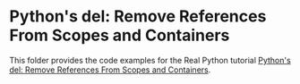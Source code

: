 # Python's del: Remove References From Scopes and Containers

This folder provides the code examples for the Real Python tutorial [Python's del: Remove References From Scopes and Containers](https://realpython.com/python-del-statement/).
